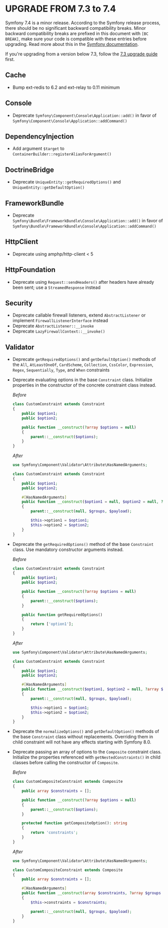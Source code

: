 UPGRADE FROM 7.3 to 7.4
=======================

Symfony 7.4 is a minor release. According to the Symfony release process, there should be no significant
backward compatibility breaks. Minor backward compatibility breaks are prefixed in this document with
`[BC BREAK]`, make sure your code is compatible with these entries before upgrading.
Read more about this in the [Symfony documentation](https://symfony.com/doc/7.4/setup/upgrade_minor.html).

If you're upgrading from a version below 7.3, follow the [7.3 upgrade guide](UPGRADE-7.3.md) first.

Cache
-----

 * Bump ext-redis to 6.2 and ext-relay to 0.11 minimum

Console
-------

 * Deprecate `Symfony\Component\Console\Application::add()` in favor of `Symfony\Component\Console\Application::addCommand()`

DependencyInjection
-------------------

 * Add argument `$target` to `ContainerBuilder::registerAliasForArgument()`

DoctrineBridge
--------------

 * Deprecate `UniqueEntity::getRequiredOptions()` and `UniqueEntity::getDefaultOption()`

FrameworkBundle
---------------

 * Deprecate `Symfony\Bundle\FrameworkBundle\Console\Application::add()` in favor of `Symfony\Bundle\FrameworkBundle\Console\Application::addCommand()`

HttpClient
----------

 * Deprecate using amphp/http-client < 5

HttpFoundation
--------------

 * Deprecate using `Request::sendHeaders()` after headers have already been sent; use a `StreamedResponse` instead

Security
--------

 * Deprecate callable firewall listeners, extend `AbstractListener` or implement `FirewallListenerInterface` instead
 * Deprecate `AbstractListener::__invoke`
 * Deprecate `LazyFirewallContext::__invoke()`

Validator
---------

 * Deprecate `getRequiredOptions()` and `getDefaultOption()` methods of the `All`, `AtLeastOneOf`, `CardScheme`, `Collection`,
   `CssColor`, `Expression`, `Regex`, `Sequentially`, `Type`, and `When` constraints
 * Deprecate evaluating options in the base `Constraint` class. Initialize properties in the constructor of the concrete constraint
   class instead.

   *Before*

   ```php
   class CustomConstraint extends Constraint
   {
       public $option1;
       public $option2;

       public function __construct(?array $options = null)
       {
           parent::__construct($options);
       }
   }
   ```

   *After*

   ```php
   use Symfony\Component\Validator\Attribute\HasNamedArguments;

   class CustomConstraint extends Constraint
   {
       public $option1;
       public $option2;

       #[HasNamedArguments]
       public function __construct($option1 = null, $option2 = null, ?array $groups = null, mixed $payload = null)
       {
           parent::__construct(null, $groups, $payload);

           $this->option1 = $option1;
           $this->option2 = $option2;
       }
   }
   ```

 * Deprecate the `getRequiredOptions()` method of the base `Constraint` class. Use mandatory constructor arguments instead.

   *Before*

   ```php
   class CustomConstraint extends Constraint
   {
       public $option1;
       public $option2;

       public function __construct(?array $options = null)
       {
           parent::__construct($options);
       }

       public function getRequiredOptions()
       {
           return ['option1'];
       }
   }
   ```

   *After*

   ```php
   use Symfony\Component\Validator\Attribute\HasNamedArguments;

   class CustomConstraint extends Constraint
   {
       public $option1;
       public $option2;

       #[HasNamedArguments]
       public function __construct($option1, $option2 = null, ?array $groups = null, mixed $payload = null)
       {
           parent::__construct(null, $groups, $payload);

           $this->option1 = $option1;
           $this->option2 = $option2;
       }
   }
   ```
 * Deprecate the `normalizeOptions()` and `getDefaultOption()` methods of the base `Constraint` class without replacements.
   Overriding them in child constraint will not have any effects starting with Symfony 8.0.
 * Deprecate passing an array of options to the `Composite` constraint class. Initialize the properties referenced with `getNestedConstraints()`
   in child classes before calling the constructor of `Composite`.

   *Before*

   ```php
   class CustomCompositeConstraint extends Composite
   {
       public array $constraints = [];

       public function __construct(?array $options = null)
       {
           parent::__construct($options);
       }

       protected function getCompositeOption(): string
       {
           return 'constraints';
       }
   }
   ```

   *After*

   ```php
   use Symfony\Component\Validator\Attribute\HasNamedArguments;

   class CustomCompositeConstraint extends Composite
   {
       public array $constraints = [];

       #[HasNamedArguments]
       public function __construct(array $constraints, ?array $groups = null, mixed $payload = null)
       {
           $this->constraints = $constraints;

           parent::__construct(null, $groups, $payload);
       }
   }
   ```
